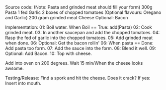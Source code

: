 Source code:
(Note: Pasta and grinded meat should fill your form)
300g Pasta
1 fed Garlic
2 boxes of chopped tomatoes
    (Optional flavours: Oregano and Garlic)
200 gram grinded meat
Cheese
Optional: Bacon

Implementation:
01: Boil water.
    When Boil == True:
        add(Pasta)
02: Cook grinded meat.
03: In another saucepan and add the chopped tomatoes.
04: Rasp the fed of garlic into the chopped tomatoes.
05: Add grinded meat when done.
06: Optional: Get the bacon rollin'
06: When pasta == Done:
        Add pasta too form.
07: Add the sauce into the form.
08: Blend it well.
09: Optional: Add Bacon.
10: Top with cheese.

Add into oven on 200 degrees. Wait 15 min/When the cheese looks awsome.

Testing/Release:
Find a spork and hit the cheese. Does it crack? If yes:
    Insert into mouth.
